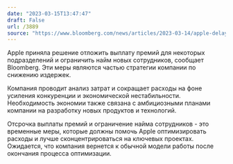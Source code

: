 ```yaml
---
date: "2023-03-15T13:47:47"
draft: False
url: /3889
source: "https://www.bloomberg.com/news/articles/2023-03-14/apple-delays-bonuses-for-some-divisions-as-it-scrutinizes-costs-aapl"
---
```


Apple приняла решение отложить выплату премий для некоторых подразделений и ограничить найм новых сотрудников, сообщает Bloomberg. Эти меры являются частью стратегии компании по снижению издержек.

Компания проводит анализ затрат и сокращает расходы на фоне усиления конкуренции и экономической нестабильности. Необходимость экономии также связана с амбициозными планами компании на разработку новых продуктов и технологий.

Отсрочка выплаты премий и ограничение найма сотрудников - это временные меры, которые должны помочь Apple оптимизировать расходы и лучше сконцентрироваться на ключевых проектах. Ожидается, что компания вернется к обычной модели работы после окончания процесса оптимизации.
